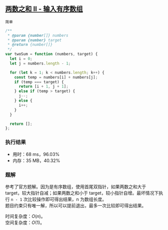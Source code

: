 ## [两数之和 II - 输入有序数组](https://leetcode-cn.com/problems/two-sum-ii-input-array-is-sorted/)

`简单`

```js
/**
 * @param {number[]} numbers
 * @param {number} target
 * @return {number[]}
 */
var twoSum = function (numbers, target) {
  let i = 0;
  let j = numbers.length - 1;

  for (let k = 1; k < numbers.length; k++) {
    const temp = numbers[i] + numbers[j];
    if (temp === target) {
      return [i + 1, j + 1];
    } else if (temp > target) {
      j--;
    } else {
      i++;
    }
  }

  return [];
};
```

### 执行结果
- 用时：68 ms，96.03%
- 内存：35 MB，40.32%

### 题解
参考了官方题解。因为是有序数组，使用首尾双指针，如果两数之和大于 target，较大指针自减；如果两数之和小于 target，较小指针自增。最坏情况下执行 `n - 1` 次比较操作即可得出结果，n 为数组长度。  
题目约束只有唯一解，所以可以提前退出，最多一次比较即可得出结果。  


时间复杂度：$O(n)$。  
空间复杂度：$O(1)$。  
